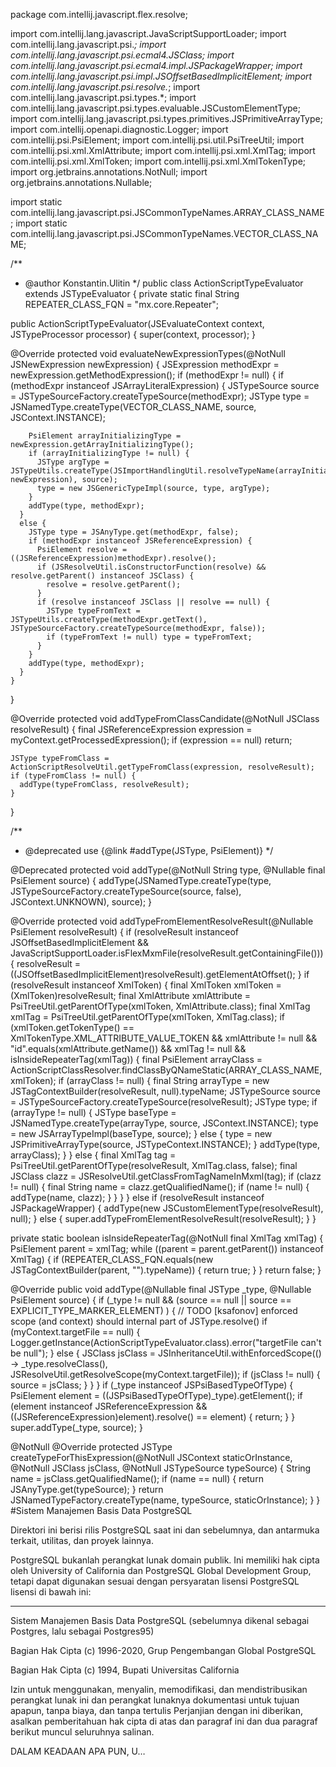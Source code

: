 package com.intellij.javascript.flex.resolve;

import com.intellij.lang.javascript.JavaScriptSupportLoader;
import com.intellij.lang.javascript.psi.*;
import com.intellij.lang.javascript.psi.ecmal4.JSClass;
import com.intellij.lang.javascript.psi.ecmal4.impl.JSPackageWrapper;
import com.intellij.lang.javascript.psi.impl.JSOffsetBasedImplicitElement;
import com.intellij.lang.javascript.psi.resolve.*;
import com.intellij.lang.javascript.psi.types.*;
import com.intellij.lang.javascript.psi.types.evaluable.JSCustomElementType;
import com.intellij.lang.javascript.psi.types.primitives.JSPrimitiveArrayType;
import com.intellij.openapi.diagnostic.Logger;
import com.intellij.psi.PsiElement;
import com.intellij.psi.util.PsiTreeUtil;
import com.intellij.psi.xml.XmlAttribute;
import com.intellij.psi.xml.XmlTag;
import com.intellij.psi.xml.XmlToken;
import com.intellij.psi.xml.XmlTokenType;
import org.jetbrains.annotations.NotNull;
import org.jetbrains.annotations.Nullable;

import static com.intellij.lang.javascript.psi.JSCommonTypeNames.ARRAY_CLASS_NAME;
import static com.intellij.lang.javascript.psi.JSCommonTypeNames.VECTOR_CLASS_NAME;

/**
 * @author Konstantin.Ulitin
 */
public class ActionScriptTypeEvaluator extends JSTypeEvaluator {
  private static final String REPEATER_CLASS_FQN = "mx.core.Repeater";

  public ActionScriptTypeEvaluator(JSEvaluateContext context, JSTypeProcessor processor) {
    super(context, processor);
  }

  @Override
  protected void evaluateNewExpressionTypes(@NotNull JSNewExpression newExpression) {
    JSExpression methodExpr = newExpression.getMethodExpression();
    if (methodExpr != null) {
      if (methodExpr instanceof JSArrayLiteralExpression) {
        JSTypeSource source = JSTypeSourceFactory.createTypeSource(methodExpr);
        JSType type = JSNamedType.createType(VECTOR_CLASS_NAME, source, JSContext.INSTANCE);

        PsiElement arrayInitializingType = newExpression.getArrayInitializingType();
        if (arrayInitializingType != null) {
          JSType argType = JSTypeUtils.createType(JSImportHandlingUtil.resolveTypeName(arrayInitializingType.getText(), newExpression), source);
          type = new JSGenericTypeImpl(source, type, argType);
        }
        addType(type, methodExpr);
      }
      else {
        JSType type = JSAnyType.get(methodExpr, false);
        if (methodExpr instanceof JSReferenceExpression) {
          PsiElement resolve = ((JSReferenceExpression)methodExpr).resolve();
          if (JSResolveUtil.isConstructorFunction(resolve) && resolve.getParent() instanceof JSClass) {
            resolve = resolve.getParent();
          }
          if (resolve instanceof JSClass || resolve == null) {
            JSType typeFromText = JSTypeUtils.createType(methodExpr.getText(), JSTypeSourceFactory.createTypeSource(methodExpr, false));
            if (typeFromText != null) type = typeFromText;
          }
        }
        addType(type, methodExpr);
      }
    }
  }

  @Override
  protected void addTypeFromClassCandidate(@NotNull JSClass resolveResult) {
    final JSReferenceExpression expression = myContext.getProcessedExpression();
    if (expression == null) return;

    JSType typeFromClass = ActionScriptResolveUtil.getTypeFromClass(expression, resolveResult);
    if (typeFromClass != null) {
      addType(typeFromClass, resolveResult);
    }
  }

  /**
   * @deprecated use {@link #addType(JSType, PsiElement)}
   */

  @Deprecated
  protected void addType(@NotNull String type, @Nullable final PsiElement source) {
    addType(JSNamedType.createType(type, JSTypeSourceFactory.createTypeSource(source, false), JSContext.UNKNOWN), source);
  }
  
  @Override
  protected void addTypeFromElementResolveResult(@Nullable PsiElement resolveResult) {
    if (resolveResult instanceof JSOffsetBasedImplicitElement && JavaScriptSupportLoader.isFlexMxmFile(resolveResult.getContainingFile())) {
      resolveResult = ((JSOffsetBasedImplicitElement)resolveResult).getElementAtOffset();
    }
    if (resolveResult instanceof XmlToken) {
      final XmlToken xmlToken = (XmlToken)resolveResult;
      final XmlAttribute xmlAttribute = PsiTreeUtil.getParentOfType(xmlToken, XmlAttribute.class);
      final XmlTag xmlTag = PsiTreeUtil.getParentOfType(xmlToken, XmlTag.class);
      if (xmlToken.getTokenType() == XmlTokenType.XML_ATTRIBUTE_VALUE_TOKEN &&
          xmlAttribute != null &&
          "id".equals(xmlAttribute.getName()) &&
          xmlTag != null &&
          isInsideRepeaterTag(xmlTag)) {
        final PsiElement arrayClass = ActionScriptClassResolver.findClassByQNameStatic(ARRAY_CLASS_NAME, xmlToken);
        if (arrayClass != null) {
          final String arrayType = new JSTagContextBuilder(resolveResult, null).typeName;
          JSTypeSource source = JSTypeSourceFactory.createTypeSource(resolveResult);
          JSType type;
          if (arrayType != null) {
            JSType baseType = JSNamedType.createType(arrayType, source, JSContext.INSTANCE);
            type = new JSArrayTypeImpl(baseType, source);
          }
          else {
            type = new JSPrimitiveArrayType(source, JSTypeContext.INSTANCE);
          }
          addType(type, arrayClass);
        }
      }
      else {
        final XmlTag tag = PsiTreeUtil.getParentOfType(resolveResult, XmlTag.class, false);
        final JSClass clazz = JSResolveUtil.getClassFromTagNameInMxml(tag);
        if (clazz != null) {
            final String name = clazz.getQualifiedName();
            if (name != null) {
              addType(name, clazz);
            }
        }
      }
    }
    else if (resolveResult instanceof JSPackageWrapper) {
      addType(new JSCustomElementType(resolveResult), null);
    }
    else {
      super.addTypeFromElementResolveResult(resolveResult);
    }
  }

  private static boolean isInsideRepeaterTag(@NotNull final XmlTag xmlTag) {
    PsiElement parent = xmlTag;
    while ((parent = parent.getParent()) instanceof XmlTag) {
      if (REPEATER_CLASS_FQN.equals(new JSTagContextBuilder(parent, "").typeName)) {
        return true;
      }
    }
    return false;
  }

  @Override
  public void addType(@Nullable final JSType _type, @Nullable PsiElement source) {
    if (_type != null &&
        (source == null || source == EXPLICIT_TYPE_MARKER_ELEMENT)
      ) {
      // TODO [ksafonov] enforced scope (and context) should internal part of JSType.resolve()
      if (myContext.targetFile == null) {
        Logger.getInstance(ActionScriptTypeEvaluator.class).error("targetFile can't be null");
      }
      else {
        JSClass jsClass =
          JSInheritanceUtil.withEnforcedScope(() -> _type.resolveClass(), JSResolveUtil.getResolveScope(myContext.targetFile));
        if (jsClass != null) {
          source = jsClass;
        }
      }
    }
    if (_type instanceof JSPsiBasedTypeOfType) {
      PsiElement element = ((JSPsiBasedTypeOfType)_type).getElement();
      if (element instanceof JSReferenceExpression && ((JSReferenceExpression)element).resolve() == element) {
        return;
      }
    }
    super.addType(_type, source);
  }

  @NotNull
  @Override
  protected JSType createTypeForThisExpression(@NotNull JSContext staticOrInstance,
                                               @NotNull JSClass jsClass,
                                               @NotNull JSTypeSource typeSource) {
    String name = jsClass.getQualifiedName();
    if (name == null) {
      return JSAnyType.get(typeSource);
    }
    return JSNamedTypeFactory.createType(name, typeSource, staticOrInstance);
  }
}
   #Sistem Manajemen Basis Data PostgreSQL

 Direktori ini berisi rilis PostgreSQL saat ini dan sebelumnya,
 dan antarmuka terkait, utilitas, dan proyek lainnya.

 PostgreSQL bukanlah perangkat lunak domain publik.  Ini memiliki hak cipta oleh
 University of California dan PostgreSQL Global Development Group,
 tetapi dapat digunakan sesuai dengan persyaratan lisensi PostgreSQL
 lisensi di bawah ini:

 --------------------------------------------------  ----------------------

 Sistem Manajemen Basis Data PostgreSQL
 (sebelumnya dikenal sebagai Postgres, lalu sebagai Postgres95)

 Bagian Hak Cipta (c) 1996-2020, Grup Pengembangan Global PostgreSQL

 Bagian Hak Cipta (c) 1994, Bupati Universitas California

 Izin untuk menggunakan, menyalin, memodifikasi, dan mendistribusikan perangkat lunak ini dan perangkat lunaknya
 dokumentasi untuk tujuan apapun, tanpa biaya, dan tanpa tertulis
 Perjanjian dengan ini diberikan, asalkan pemberitahuan hak cipta di atas
 dan paragraf ini dan dua paragraf berikut muncul seluruhnya
 salinan.

 DALAM KEADAAN APA PUN, U…
